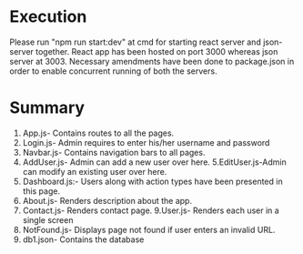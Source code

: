 Execution
========

Please run "npm run start:dev" at cmd for starting react server and json-server together. React app has been hosted on port 3000 whereas json server at 3003.
Necessary amendments have been done to package.json in order to enable concurrent running of both the servers.

Summary
========

1. App.js- Contains routes to all the pages.
2. Login.js- Admin requires to enter his/her username and password
3. Navbar.js- Contains navigation bars to all pages.
4. AddUser.js- Admin can add a new user over here.
5.EditUser.js-Admin can modify an existing user over here.
6. Dashboard.js:- Users along with action types have been presented in this page.
7. About.js- Renders description about the app.
8. Contact.js- Renders contact page.
9.User.js- Renders each user in a single screen
10. NotFound.js- Displays page not found if user enters an invalid URL.
11. db1.json- Contains the database 

